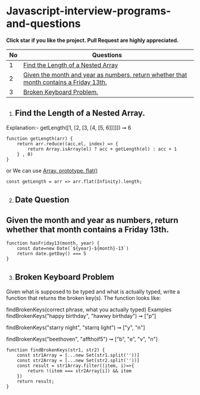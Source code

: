 # Javascript-interview-programs-and-questions

**Click star if you like the project. Pull Request are highly appreciated.**

| No  | Questions |
| ------------- | ------------- |
|  1 |   [Find the Length of a Nested Array](#Find-the-Length-of-a-Nested-Array)|
|  2 |   [Given the month and year as numbers, return whether that month contains a Friday 13th.](#Date-Question)|
|  3 |   [Broken Keyboard Problem.](#Broken-Keyboard-Problem)|

1. ## Find the Length of a Nested Array.

Explanation:- getLength([1, [2, [3, [4, [5, 6]]]]]) ➞ 6

```
function getLength(arr) {
	return arr.reduce((acc,el, index) => {
		return Array.isArray(el) ? acc + getLength(el) : acc + 1
	} , 0)
}
```

or We can use [Array. prototype. flat()](https://developer.mozilla.org/en-US/docs/Web/JavaScript/Reference/Global_Objects/Array/flat)

```
const getLength = arr => arr.flat(Infinity).length;
```

2. ## Date Question
## Given the month and year as numbers, return whether that month contains a Friday 13th.

```
function hasFriday13(month, year) {
	const date=new Date(`${year}-${month}-13`)
	return date.getDay() === 5
}
```
3. ## Broken Keyboard Problem

Given what is supposed to be typed and what is actually typed, write a function that returns the broken key(s). The function looks like:

findBrokenKeys(correct phrase, what you actually typed)
Examples
findBrokenKeys("happy birthday", "hawwy birthday") ➞ ["p"]

findBrokenKeys("starry night", "starrq light") ➞ ["y", "n"]

findBrokenKeys("beethoven", "affthoif5") ➞ ["b", "e", "v", "n"]

```
function findBrokenKeys(str1, str2) {
	const str1Array = [...new Set(str1.split(''))]
	const str2Array = [...new Set(str2.split(''))]
	const result = str1Array.filter((item, i)=>{
		return !(item === str2Array[i]) && item
	})
	return result;
}

```